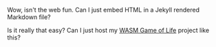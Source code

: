 Wow, isn't the web fun. Can I just embed HTML in a Jekyll rendered Markdown file?

<script src="./bootstrap.js"></script>
<div id="learn-wgpu"></div>

Is it really that easy? Can I just host my [WASM Game of Life](./game-of-life/gol.html) project like this?